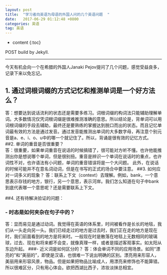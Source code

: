 ```yaml
---
layout: post
title:  "学习者向英语为母语的外国人问的几个英语问题  "
date:   2017-06-29 01:12:48 +0800
categories: 英语
tag: 英语
---
```


* content
{:toc}


 POST build by Jekyll.


----------

今天有机会向一个在希腊的外国人Janaki Pejov提问了几个问题，感觉受益良多，记录下来以免忘记。  

##  1. 通过词根词缀的方式记忆和推测单词是一个好方法么？   
  答：想要达到说话流利的状态还是需要多练习。词根词缀的构词法只能辅助理解单词。大多数情况仅凭词根词缀是很难推测准确的意思。所以结论是，背单词可以用词根词缀的手段去辅助，最终还是要熟练的掌握达到脱口而出的状态。而且记忆单词最有效的方法是通过发音。通过发音能推测出单词的大多数字母，再注意个别元音是a、e、i、o、u中的哪一个就记住了。所以，背诵是很有效的记忆方式。
##2. 单词的重音是否很重要？  
  答：很重要，如果单词重音在说话的时候搞错了，很可能对方听不懂。也许他能推测出你是想说哪个单词，但是很别扭。重音是辨识一个单词在说话时的重点，也许词性不对，也许语法有小问题，单词的重音错误将是一个大问题。  此外，在说话的时候可能并不在意名词动词，但是在书写的正式的场合中要注意。
##3. 如何应对一词多义的现象？
  答：联系上下文（context）去理解。例如，bank，一个意思表示存钱的地方，银行，另一个意思，表示河岸。我们怎么知道在句子中bank到底代表哪一个意思呢？还是需要联系上下文。  

##4. 还有待解决验证的问题：  
### - 时态是如何夹杂在句子中的？  
 答：显而易见是通过动词。我觉得在英语的体系里，时间被看作是长长的地毯，我们从一头走向另一头。我们已经走过的地方是过去时，我们正在走的地方是现在时，我们前面看到的地方是将来时。一般现在时是散落在地毯上无数相同的玻璃球，过去、现在和将来都不会变，就像真理一样，或者是描述客观事实。如太阳从东边升起。
###- 近义词是如何区分的？
答：体会单词不同的应用场景。如同“漂亮的”和“美丽的”，即使是汉语，也很难一下说出明确的区别。漂亮用来形容人，美丽用来形容风景，物品。但是如果把物品比喻成人，用漂亮来修饰也不能算错。所以很难区分，只有用心体会。欲把西湖比西子，浓妆淡抹总相宜。